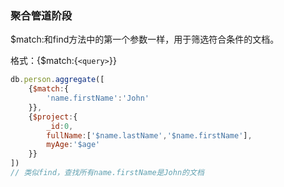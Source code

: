 ### 聚合管道阶段

$match:和find方法中的第一个参数一样，用于筛选符合条件的文档。

格式：{$match:{`<query>`}}

```javascript
db.person.aggregate([
    {$match:{
        'name.firstName':'John'
    }},
    {$project:{
        _id:0,
        fullName:['$name.lastName','$name.firstName'],
        myAge:'$age'
    }}
])
// 类似find，查找所有name.firstName是John的文档
```
